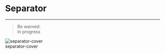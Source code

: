 
# Separator

---

> Be warned:  
> In progress

  
![separator-cover](https://studio-assets.supernova.io/design-systems/27883/78610eaa-1048-42da-ad1d-7f2784d58215.png)  
separator-cover  
